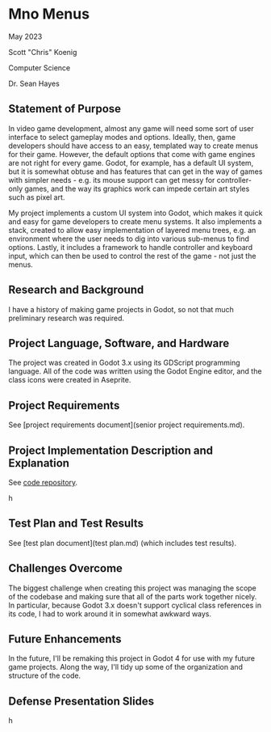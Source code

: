 # Mno Menus

May 2023

Scott "Chris" Koenig

Computer Science

Dr. Sean Hayes

## Statement of Purpose

In video game development, almost any game will need some sort of user interface to select gameplay modes and options. Ideally, then, game developers should have access to an easy, templated way to create menus for their game. However, the default options that come with game engines are not right for every game. Godot, for example, has a default UI system, but it is somewhat obtuse and has features that can get in the way of games with simpler needs - e.g. its mouse support can get messy for controller-only games, and the way its graphics work can impede certain art styles such as pixel art.

My project implements a custom UI system into Godot, which makes it quick and easy for game developers to create menu systems. It also implements a stack, created to allow easy implementation of layered menu trees, e.g. an environment where the user needs to dig into various sub-menus to find options. Lastly, it includes a framework to handle controller and keyboard input, which can then be used to control the rest of the game - not just the menus.

## Research and Background

I have a history of making game projects in Godot, so not that much preliminary research was required.

## Project Language, Software, and Hardware

The project was created in Godot 3.x using its GDScript programming language. All of the code was written using the Godot Engine editor, and the class icons were created in Aseprite.

## Project Requirements

See [project requirements document](senior project requirements.md).

## Project Implementation Description and Explanation

See [code repository](https://github.com/muno777/mno_menus).

h

## Test Plan and Test Results

See [test plan document](test plan.md) (which includes test results).

## Challenges Overcome

The biggest challenge when creating this project was managing the scope of the codebase and making sure that all of the parts work together nicely. In particular, because Godot 3.x doesn't support cyclical class references in its code, I had to work around it in somewhat awkward ways.

## Future Enhancements

In the future, I'll be remaking this project in Godot 4 for use with my future game projects. Along the way, I'll tidy up some of the organization and structure of the code.

## Defense Presentation Slides

h
